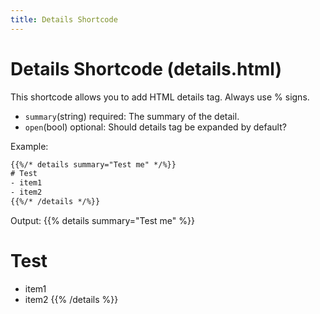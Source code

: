 ```yaml
---
title: Details Shortcode
---
```

# Details Shortcode (details.html)
This shortcode allows you to add HTML details tag. Always use % signs.
- `summary`(string) required: The summary of the detail.
- `open`(bool) optional: Should details tag be expanded by default?

Example:
```html
{{%/* details summary="Test me" */%}}
# Test
- item1
- item2
{{%/* /details */%}}
```

Output:
{{% details summary="Test me" %}}
# Test
- item1
- item2
{{% /details %}}